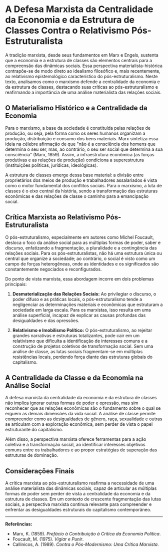 
# A Defesa Marxista da Centralidade da Economia e da Estrutura de Classes Contra o Relativismo Pós-Estruturalista

A tradição marxista, desde seus fundamentos em Marx e Engels, sustenta que a economia e a estrutura de classes são elementos centrais para a compreensão das dinâmicas sociais. Essa perspectiva materialista-histórica contrapõe-se de modo direto ao idealismo filosófico e, mais recentemente, ao relativismo epistemológico característico do pós-estruturalismo. Neste texto, analisamos como o marxismo defende a centralidade da economia e da estrutura de classes, destacando suas críticas ao pós-estruturalismo e reafirmando a importância de uma análise materialista das relações sociais.

## O Materialismo Histórico e a Centralidade da Economia

Para o marxismo, a base da sociedade é constituída pelas relações de produção, ou seja, pela forma como os seres humanos organizam a produção, distribuição e consumo dos bens materiais. Marx sintetiza essa ideia na célebre afirmação de que "não é a consciência dos homens que determina o seu ser, mas, ao contrário, o seu ser social que determina a sua consciência" (Marx, 1859). Assim, a infraestrutura econômica (as forças produtivas e as relações de produção) condiciona a superestrutura (instituições políticas, jurídicas, ideológicas).

A estrutura de classes emerge dessa base material: a divisão entre proprietários dos meios de produção e trabalhadores assalariados é vista como o motor fundamental dos conflitos sociais. Para o marxismo, a luta de classes é o eixo central da história, sendo a transformação das estruturas econômicas e das relações de classe o caminho para a emancipação social.

## Crítica Marxista ao Relativismo Pós-Estruturalista

O pós-estruturalismo, especialmente em autores como Michel Foucault, desloca o foco da análise social para as múltiplas formas de poder, saber e discurso, enfatizando a fragmentação, a pluralidade e a contingência das relações sociais. Para os pós-estruturalistas, não há uma estrutura única ou central que organize a sociedade; ao contrário, o social é visto como um campo de forças heterogêneas, onde as identidades e os significados são constantemente negociados e reconfigurados.

Do ponto de vista marxista, essa abordagem incorre em dois problemas principais:

1. **Desmaterialização das Relações Sociais:** Ao privilegiar o discurso, o poder difuso e as práticas locais, o pós-estruturalismo tende a negligenciar as determinações materiais e econômicas que estruturam a sociedade em larga escala. Para os marxistas, isso resulta em uma análise superficial, incapaz de explicar as causas profundas das desigualdades e das opressões.

2. **Relativismo e Imobilismo Político:** O pós-estruturalismo, ao rejeitar grandes narrativas e estruturas totalizantes, pode cair em um relativismo que dificulta a identificação de interesses comuns e a construção de projetos coletivos de transformação social. Sem uma análise de classe, as lutas sociais fragmentam-se em múltiplas resistências locais, perdendo força diante das estruturas globais do capitalismo.

## A Centralidade da Classe e da Economia na Análise Social

A defesa marxista da centralidade da economia e da estrutura de classes não implica ignorar outras formas de poder e opressão, mas sim reconhecer que as relações econômicas são o fundamento sobre o qual se erguem as demais dimensões da vida social. A análise de classe permite compreender como as desigualdades de gênero, raça, sexualidade e outras se articulam com a exploração econômica, sem perder de vista o papel estruturante do capitalismo.

Além disso, a perspectiva marxista oferece ferramentas para a ação coletiva e a transformação social, ao identificar interesses objetivos comuns entre os trabalhadores e ao propor estratégias de superação das estruturas de dominação.

## Considerações Finais

A crítica marxista ao pós-estruturalismo reafirma a necessidade de uma análise materialista das dinâmicas sociais, capaz de articular as múltiplas formas de poder sem perder de vista a centralidade da economia e da estrutura de classes. Em um contexto de crescente fragmentação das lutas sociais, a perspectiva marxista continua relevante para compreender e enfrentar as desigualdades estruturais do capitalismo contemporâneo.

---

**Referências:**

- Marx, K. (1859). *Prefácio à Contribuição à Crítica da Economia Política*.
- Foucault, M. (1975). *Vigiar e Punir*.
- Callinicos, A. (1989). *Contra o Pós-Modernismo: Uma Crítica Marxista*.
```
